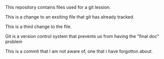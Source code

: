 This repository contains files used for a git lession.

This is a change to an exsiting file that git has already tracked.

This is a third change to the file.

Git is a version control system that prevents us from having the "final doc" problem

This is a  commit that I am not aware of, one that i have forgotton about.

